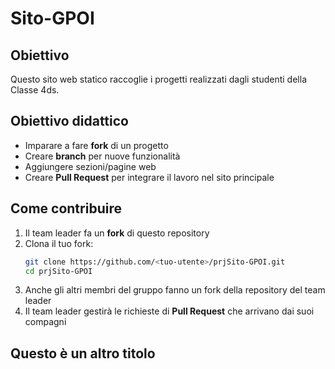# Sito-GPOI

## Obiettivo
Questo sito web statico raccoglie i progetti realizzati dagli studenti della Classe 4ds.

## Obiettivo didattico
- Imparare a fare **fork** di un progetto
- Creare **branch** per nuove funzionalità
- Aggiungere sezioni/pagine web
- Creare **Pull Request** per integrare il lavoro nel sito principale

## Come contribuire

1. Il team leader fa un **fork** di questo repository
2. Clona il tuo fork:
   ```bash
   git clone https://github.com/<tuo-utente>/prjSito-GPOI.git
   cd prjSito-GPOI
3. Anche gli altri membri del gruppo fanno un fork della repository del team leader
4. Il team leader gestirà le richieste di **Pull Request** che arrivano dai suoi compagni

## Questo è un altro titolo

